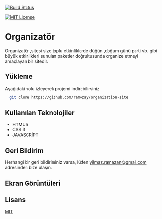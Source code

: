 [![Build Status](https://github.com/ytdl-org/youtube-dl/workflows/CI/badge.svg)](https://github.com/ytdl-org/youtube-dl/actions?query=workflow%3ACI)


[![MIT License](https://img.shields.io/badge/License-MIT-green.svg)](https://choosealicense.com/licenses/mit/)
# Organizatör
Organizatör ,sitesi size toplu etkinliklerde düğün ,doğum günü
parti vb. gibi büyük etkinlikleri sunulan paketler doğrultusunda
organize etmeyi amaçlayan bir sitedir.




## Yükleme 

Aşağıdaki yolu izleyerek projemi indirebilirsiniz

```bash 
  git clone https://github.com/ramozay/organization-site
```
    
## Kullanılan Teknolojiler

- HTML 5
- CSS 3
- JAVASCRİPT

  
## Geri Bildirim

Herhangi bir geri bildiriminiz varsa, lütfen yilmaz.ramazan@gmail.com adresinden bize ulaşın.

  
## Ekran Görüntüleri

## Lisans

[MIT](https://choosealicense.com/licenses/mit/)

  